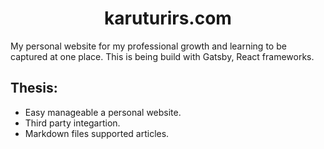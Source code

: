 
<p align="center">
  <a href="https://www.karuturirs.com">
  </a>
</p>
<h1 align="center">
  karuturirs.com
</h1>


My personal website for my professional growth and learning to be captured at one place. This is being build with Gatsby, React frameworks.

## Thesis:

* Easy manageable a personal website.
* Third party integartion.
* Markdown files supported articles.


